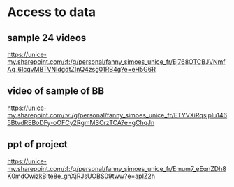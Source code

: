 # Access to data 

## sample 24 videos
https://unice-my.sharepoint.com/:f:/g/personal/fanny_simoes_unice_fr/Ej768OTCBJVNmfAq_6IcqvMBTVNIdgdtZInQ4zsg01RB4g?e=eH5G6R

## video of sample of BB 
https://unice-my.sharepoint.com/:v:/g/personal/fanny_simoes_unice_fr/ETYVXiRqsjpIu1465BtvdREBoDFy-oOFCy2RgmMSCrzTCA?e=gChqJn

## ppt of project
https://unice-my.sharepoint.com/:f:/g/personal/fanny_simoes_unice_fr/Emum7_eEqnZDh8K0mdOwizkBIte8e_ghXjRJsUOBS09tww?e=apIZ2h

